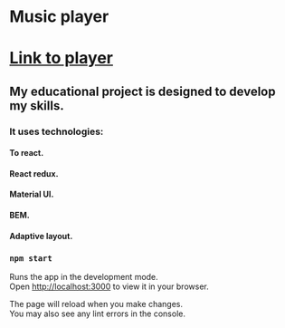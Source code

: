 # Music player

# [Link to player](https://alekseipronin313.github.io/music-player-react/)

## My educational project is designed to develop my skills.

### It uses technologies:
#### To react.
#### React redux.
#### Material UI.
#### BEM.
#### Adaptive layout.

### `npm start`

Runs the app in the development mode.\
Open [http://localhost:3000](http://localhost:3000) to view it in your browser.

The page will reload when you make changes.\
You may also see any lint errors in the console.

